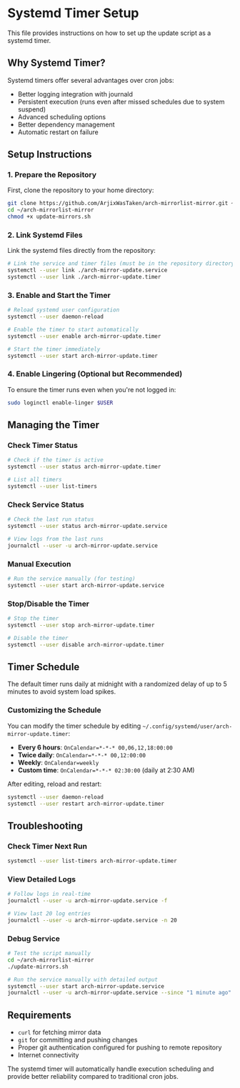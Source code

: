# Systemd Timer Setup

This file provides instructions on how to set up the update script as a systemd timer.

## Why Systemd Timer?

Systemd timers offer several advantages over cron jobs:
- Better logging integration with journald
- Persistent execution (runs even after missed schedules due to system suspend)
- Advanced scheduling options
- Better dependency management
- Automatic restart on failure

## Setup Instructions

### 1. Prepare the Repository

First, clone the repository to your home directory:

```bash
git clone https://github.com/ArjixWasTaken/arch-mirrorlist-mirror.git ~/arch-mirrorlist-mirror
cd ~/arch-mirrorlist-mirror
chmod +x update-mirrors.sh
```

### 2. Link Systemd Files

Link the systemd files directly from the repository:

```bash
# Link the service and timer files (must be in the repository directory)
systemctl --user link ./arch-mirror-update.service
systemctl --user link ./arch-mirror-update.timer
```

### 3. Enable and Start the Timer

```bash
# Reload systemd user configuration
systemctl --user daemon-reload

# Enable the timer to start automatically
systemctl --user enable arch-mirror-update.timer

# Start the timer immediately
systemctl --user start arch-mirror-update.timer
```

### 4. Enable Lingering (Optional but Recommended)

To ensure the timer runs even when you're not logged in:

```bash
sudo loginctl enable-linger $USER
```

## Managing the Timer

### Check Timer Status
```bash
# Check if the timer is active
systemctl --user status arch-mirror-update.timer

# List all timers
systemctl --user list-timers
```

### Check Service Status
```bash
# Check the last run status
systemctl --user status arch-mirror-update.service

# View logs from the last runs
journalctl --user -u arch-mirror-update.service
```

### Manual Execution
```bash
# Run the service manually (for testing)
systemctl --user start arch-mirror-update.service
```

### Stop/Disable the Timer
```bash
# Stop the timer
systemctl --user stop arch-mirror-update.timer

# Disable the timer
systemctl --user disable arch-mirror-update.timer
```

## Timer Schedule

The default timer runs daily at midnight with a randomized delay of up to 5 minutes to avoid system load spikes.

### Customizing the Schedule

You can modify the timer schedule by editing `~/.config/systemd/user/arch-mirror-update.timer`:

- **Every 6 hours**: `OnCalendar=*-*-* 00,06,12,18:00:00`
- **Twice daily**: `OnCalendar=*-*-* 00,12:00:00`
- **Weekly**: `OnCalendar=weekly`
- **Custom time**: `OnCalendar=*-*-* 02:30:00` (daily at 2:30 AM)

After editing, reload and restart:
```bash
systemctl --user daemon-reload
systemctl --user restart arch-mirror-update.timer
```

## Troubleshooting

### Check Timer Next Run
```bash
systemctl --user list-timers arch-mirror-update.timer
```

### View Detailed Logs
```bash
# Follow logs in real-time
journalctl --user -u arch-mirror-update.service -f

# View last 20 log entries
journalctl --user -u arch-mirror-update.service -n 20
```

### Debug Service
```bash
# Test the script manually
cd ~/arch-mirrorlist-mirror
./update-mirrors.sh

# Run the service manually with detailed output
systemctl --user start arch-mirror-update.service
journalctl --user -u arch-mirror-update.service --since "1 minute ago"
```

## Requirements

- `curl` for fetching mirror data
- `git` for committing and pushing changes
- Proper git authentication configured for pushing to remote repository
- Internet connectivity

The systemd timer will automatically handle execution scheduling and provide better reliability compared to traditional cron jobs.